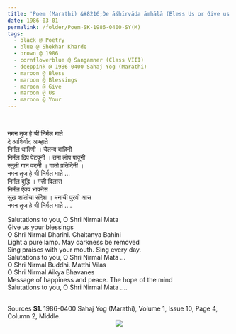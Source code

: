 ```yaml
---
title: 'Poem (Marathi) &#8216;De āśhīrvāda āmhālā (Bless Us or Give us Your blessings)&#8217; by Shekhar Kharde, Sangamner (Class VIII) from 1986-0400 Sahaj Yog (Marathi), Volume 1, Issue 10, Page 4, Column 2, Middle'
date: 1986-03-01
permalink: /folder/Poem-SK-1986-0400-SY(M)
tags:
  - black @ Poetry
  - blue @ Shekhar Kharde
  - brown @ 1986
  - cornflowerblue @ Sangamner (Class VIII)
  - deeppink @ 1986-0400 Sahaj Yog (Marathi)
  - maroon @ Bless
  - maroon @ Blessings
  - maroon @ Give
  - maroon @ Us
  - maroon @ Your
---
```


<br>

<p>
नमन तुज हे श्री निर्मल माते<br>
दे आशिर्वाद आम्हाते<br>
निर्मल धारिणी । चैतन्य बाहिनी<br>
निर्मल दिप पेटवूनी । तमा लोप पावूनी<br>
स्तुती गान वदनी । गातो प्रतिदिनी ।<br>
नमन तुज हे श्री निर्मल माते ...<br>
निर्मल बुद्धि । मत्ती विलास<br>
निर्मल ऐक्य भावनेस<br>
सुख शांतीचा संदेश । मनाची पुरवी आस<br>
नमन तुज हे श्री निर्मल माते ....
</p>

<p>
Salutations to you, O Shri Nirmal Mata<br>
Give us your blessings<br>
O Shri Nirmal Dharini. Chaitanya Bahini<br>
Light a pure lamp. May darkness be removed<br>
Sing praises with your mouth. Sing every day.<br>
Salutations to you, O Shri Nirmal Mata ...<br>
O Shri Nirmal Buddhi. Matthi Vilas<br>
O Shri Nirmal Aikya Bhavanes<br>
Message of happiness and peace. The hope of the mind<br>
Salutations to you, O Shri Nirmal Mata ....
</p>

<br>

<wave-list>
<list-title color="DarkSeaGreen" width="40">Sources</list-title>
  <list-item color="BlanchedAlmond"  width="280"><b>S1. </b> 1986-0400 Sahaj Yog (Marathi), Volume 1, Issue 10, Page 4, Column 2, Middle.</list-item>
</wave-list>

<div style="text-align: center"><img src="https://pub-419291371d4c44a1b438e7d5a9e4e904.r2.dev/Poem_(Marathi)_'De_ashirvada_amhala_(Bless_us)'_by_Ms._Shekhar_Kharde_Sangamner_(Class_VIII)_from_1986-0400_Sahaj_Yog_(Marathi)_Volume_1_Issue_10_Page_4_Column_2_Middle.jpg" /></div>
